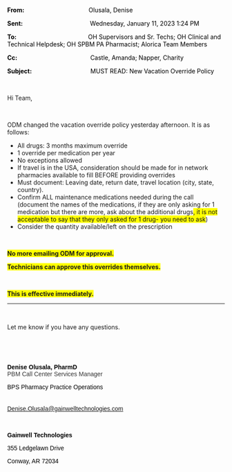 <div class="WordSection1">

**<span style="color:black">From:<span style="mso-tab-count:1">                                            
</span></span>**<span style="color:black">Olusala, Denise</span>

**<span style="color:black">Sent:<span style="mso-tab-count:1">                                              
</span></span>**<span style="color:black">Wednesday, January 11, 2023
1:24 PM</span>

**<span style="color:black">To:<span style="mso-tab-count:1">                                                 
</span></span>**<span style="color:black">OH Supervisors and Sr. Techs;
OH Clinical and Technical Helpdesk; OH SPBM PA Pharmacist; Alorica Team
Members</span>

**<span style="color:black">Cc:<span style="mso-tab-count:1">                                                  
</span></span>**<span style="color:black">Castle, Amanda; Napper,
Charity</span>

**<span style="color:black">Subject:<span style="mso-tab-count:1">                                        
</span></span>**<span style="color:black">MUST READ: New Vacation
Override Policy</span>

 

Hi Team,

 

ODM changed the vacation override policy yesterday afternoon. It is as
follows:

  - <span style="mso-fareast-font-family:&quot;Times New Roman&quot;">All
    drugs: 3 months maximum override</span>
  - <span style="mso-fareast-font-family:&quot;Times New Roman&quot;">1
    override per medication per year</span>
  - <span style="mso-fareast-font-family:&quot;Times New Roman&quot;">No
    exceptions allowed</span>
  - <span style="mso-fareast-font-family:&quot;Times New Roman&quot;">If
    travel is in the USA, consideration should be made for in network
    pharmacies available to fill BEFORE providing overrides</span>
  - <span style="mso-fareast-font-family:&quot;Times New Roman&quot;">Must
    document: Leaving date, return date, travel location (city, state,
    country).</span>
  - <span style="mso-fareast-font-family:&quot;Times New Roman&quot;">Confirm
    ALL maintenance medications needed during the call (document the
    names of the medications, if they are only asking for 1 medication
    but there are more, ask about the additional
    drugs<span style="background:yellow;mso-highlight:yellow">, it is
    not acceptable to say that they only asked for 1 drug- you need to
    ask</span>)</span>
  - <span style="mso-fareast-font-family:&quot;Times New Roman&quot;">Consider
    the quantity available/left on the prescription</span>

 

**<span style="background:yellow;mso-highlight:yellow">No more emailing
ODM for approval.</span>**

**<span style="background:yellow;mso-highlight:yellow">Technicians can
approve this overrides themselves. </span>**

**<span style="background:yellow;mso-highlight:yellow"></span>**

 

**<span style="background:yellow;mso-highlight:yellow">This is effective
immediately.</span>**

****

 

Let me know if you have any questions.

 

 

**<span style="font-family:&quot;Arial&quot;,sans-serif;color:black">Denise
Olusala,
PharmD</span>**<span style="font-family:&quot;Arial&quot;,sans-serif;
color:black">  
</span><span style="font-size:10.5pt;font-family:&quot;Arial&quot;,sans-serif;color:#333333;
background:white">PBM Call Center Services Manager</span>

<span style="font-family:&quot;Arial&quot;,sans-serif;color:black">BPS
Pharmacy Practice Operations</span>

<span style="font-size:4.0pt;font-family:&quot;Arial&quot;,sans-serif;
color:black">  </span>

<span style="font-family:&quot;Arial&quot;,sans-serif"><Denise.Olusala@gainwelltechnologies.com>
</span>

<span style="font-family:&quot;Arial&quot;,sans-serif"></span>

 

**<span style="font-family:&quot;Arial&quot;,sans-serif;color:black">Gainwell
Technologies </span>**

<span style="font-family:&quot;Arial&quot;,sans-serif;color:black">355
Ledgelawn Drive</span>

<span style="font-family:&quot;Arial&quot;,sans-serif;color:black">Conway,
AR 72034</span>

<span style="font-family:&quot;Arial&quot;,sans-serif;color:black"><span class="image"></span></span>

 

 

</div>
